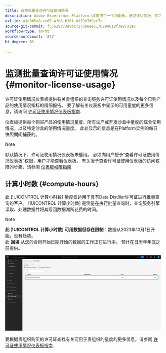 ```yaml
---
title: 监控批量查询许可证使用情况
description: Adobe Experience Platform UI提供了一个功能板，通过该功能板，您可以查看有关贵组织的Data Distiller许可证使用情况的重要信息。
exl-id: a1e365a0-cc65-4fd6-b36f-8d79b7d9ec7c
source-git-commit: f33629d73e9bc7273e6ee5170294618f3e9731a8
workflow-type: tm+mt
source-wordcount: '277'
ht-degree: 0%

---
```


# 监测批量查询许可证使用情况 {#monitor-license-usage}

许可证使用情况仪表板提供有关贵组织的查询服务许可证使用情况以及每个已购产品的使用情况指标的精细报告。 要了解有关仪表板中显示的可用量度的更多信息，请访问 [许可证使用情况仪表板指南](../../dashboards/guides/license-usage.md#available-metrics).

仪表板提供每个购买产品的使用情况量度、所有生产或开发沙盒中量度的综合使用情况，以及特定沙盒的使用情况量度。 此处显示的信息是在Platform实例的每日快照期间捕获的。

>[!NOTE]
>
>默认情况下，许可证使用情况仪表板未启用。 必须向用户授予“查看许可证使用情况仪表板”权限，用户才能查看仪表板。 有关授予查看许可证使用仪表板的访问权限的步骤，请参阅 [仪表板权限指南](../../dashboards/permissions.md).

## 计算小时数 {#compute-hours}

此 [!UICONTROL 计算小时数] 量度仅适用于具有Data Distiller许可证进行批量查询的客户。 [!UICONTROL 计算小时数] 是测量在执行批量查询时，查询服务引擎读取、处理数据并将其写回数据湖所花费的时间。

>[!NOTE]
>
>**此 [!UICONTROL 计算小时数] 可用数据但存在限制**：数据从2023年10月1日开始，没有趋势。<br>此 **回填** 从您的合同开始日期开始的数据的工作正在进行中。 预计在日历年年底之前提供。

![突出显示计算小时量度的许可证使用情况仪表板。](../images/data-distiller/compute-hours.png)

要根据贵组织购买的许可证查找有关可用于贵组织的量度的更多信息，请参阅 [许可证使用情况仪表板指南](../../dashboards/guides/license-usage.md).
